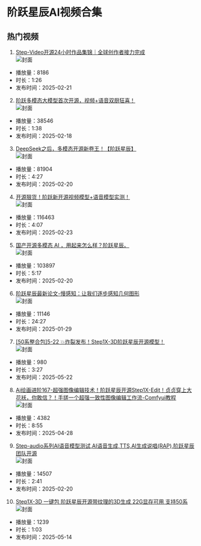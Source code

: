 # 阶跃星辰AI视频合集

## 热门视频

1. [Step-Video开源24小时作品集锦｜全球创作者接力完成](https://www.bilibili.com/video/av114041599101175)  
![封面](8793ddd469083337db1e029545f63c8f719ed1b3.jpg)  
- 播放量：8186  
- 时长：1:26  
- 发布时间：2025-02-21

2. [阶跃多模态大模型首次开源，视频+语音双厨狂喜！](https://www.bilibili.com/video/av114020728177404)  
![封面](9e4f7793e2fd4f7de43bf6557c3456f9ec1206de.jpg)  
- 播放量：38546  
- 时长：1:38  
- 发布时间：2025-02-18

3. [DeepSeek之后，多模态开源新卷王！【阶跃星辰】](https://www.bilibili.com/video/av114035576020926)  
![封面](81c2a887dc4a8b3cbbd84e038db6902ae25e2c99.jpg)  
- 播放量：81904  
- 时长：4:27  
- 发布时间：2025-02-20

4. [开源狠货！阶跃新开源视频模型+语音模型实测！](https://www.bilibili.com/video/av114052571336627)  
![封面](2e518464b70a60695856992330270cd8459eb65c.jpg)  
- 播放量：116463  
- 时长：4:07  
- 发布时间：2025-02-23

5. [国产开源多模态 AI ，用起来怎么样？阶跃星辰。](https://www.bilibili.com/video/av114036968523780)  
![封面](497c772f5b4cde6cb5ccd209ec00963c9c7578aa.jpg)  
- 播放量：103897  
- 时长：5:17  
- 发布时间：2025-02-20

6. [阶跃星辰最新论文-慢感知：让我们逐步感知几何图形](https://www.bilibili.com/video/av113912280253015)  
![封面](0506a7ac45b6c5ea3922571ec58530e684915eca.jpg)  
- 播放量：11146  
- 时长：24:27  
- 发布时间：2025-01-29

7. [[50系整合包]5-22 💥炸裂发布！Step1X-3D阶跃星辰开源模型！](https://www.bilibili.com/video/av114550150141180)  
![封面](95231f245d33731c12d074ad665cd9647bd9d343.jpg)  
- 播放量：980  
- 时长：3:27  
- 发布时间：2025-05-22

8. [Ai绘画进阶167-超强图像编辑技术！阶跃星辰开源Step1X-Edit！贞贞穿上大花袄，你敢信？！手搓一个超强一致性图像编辑工作流-Comfyui教程](https://www.bilibili.com/video/av114414539772571)  
![封面](faae233f37f7740b4e868983ac47d2d91e70ea06.jpg)  
- 播放量：4382  
- 时长：8:55  
- 发布时间：2025-04-28

9. [Step-audio系列AI语音模型测试,AI语音生成,TTS,AI生成说唱(RAP),阶跃星辰团队开源](https://www.bilibili.com/video/av114034821042774)  
![封面](cba7d1b7bc4fffe0e2506c5b8fba76733136f02b.jpg)  
- 播放量：14507  
- 时长：2:41  
- 发布时间：2025-02-20

10. [Step1X-3D 一键包 阶跃星辰开源带纹理的3D生成 22G显存可用 支持50系](https://www.bilibili.com/video/av114505421952088)  
![封面](b90227199c6a5d3f435d611f5d53bae6b102267f.jpg)  
- 播放量：1239  
- 时长：1:03  
- 发布时间：2025-05-14


